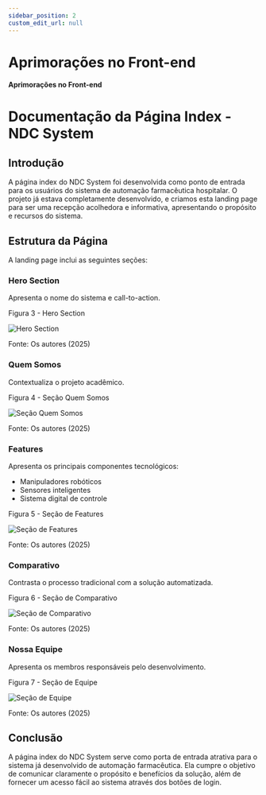 ```yaml
---
sidebar_position: 2
custom_edit_url: null
---
```


# Aprimorações no Front-end

#### Aprimorações no Front-end

# Documentação da Página Index - NDC System

## Introdução

A página index do NDC System foi desenvolvida como ponto de entrada para os usuários do sistema de automação farmacêutica hospitalar. O projeto já estava completamente desenvolvido, e criamos esta landing page para ser uma recepção acolhedora e informativa, apresentando o propósito e recursos do sistema.

## Estrutura da Página

A landing page inclui as seguintes seções:

### Hero Section

Apresenta o nome do sistema e call-to-action.

<p style={{textAlign: 'center'}}>Figura 3 - Hero Section</p>

<div style={{margin: 25}}>
    <div style={{textAlign: 'center'}}>
        <img src={require("../../../../media/index1.png").default} style={{width: 800}} alt="Hero Section" />
        <br />
    </div>
</div>

<p style={{textAlign: 'center'}}>Fonte: Os autores (2025)</p>

### Quem Somos

Contextualiza o projeto acadêmico.

<p style={{textAlign: 'center'}}>Figura 4 - Seção Quem Somos</p>

<div style={{margin: 25}}>
    <div style={{textAlign: 'center'}}>
        <img src={require("../../../../media/index2.png").default} style={{width: 800}} alt="Seção Quem Somos" />
        <br />
    </div>
</div>

<p style={{textAlign: 'center'}}>Fonte: Os autores (2025)</p>

### Features

Apresenta os principais componentes tecnológicos:
- Manipuladores robóticos
- Sensores inteligentes
- Sistema digital de controle

<p style={{textAlign: 'center'}}>Figura 5 - Seção de Features</p>

<div style={{margin: 25}}>
    <div style={{textAlign: 'center'}}>
        <img src={require("../../../../media/index3.png").default} style={{width: 800}} alt="Seção de Features" />
        <br />
    </div>
</div>

<p style={{textAlign: 'center'}}>Fonte: Os autores (2025)</p>

### Comparativo

Contrasta o processo tradicional com a solução automatizada.

<p style={{textAlign: 'center'}}>Figura 6 - Seção de Comparativo</p>

<div style={{margin: 25}}>
    <div style={{textAlign: 'center'}}>
        <img src={require("../../../../media/index4.png").default} style={{width: 800}} alt="Seção de Comparativo" />
        <br />
    </div>
</div>

<p style={{textAlign: 'center'}}>Fonte: Os autores (2025)</p>

### Nossa Equipe

Apresenta os membros responsáveis pelo desenvolvimento.

<p style={{textAlign: 'center'}}>Figura 7 - Seção de Equipe</p>

<div style={{margin: 25}}>
    <div style={{textAlign: 'center'}}>
        <img src={require("../../../../media/index5.png").default} style={{width: 800}} alt="Seção de Equipe" />
        <br />
    </div>
</div>

<p style={{textAlign: 'center'}}>Fonte: Os autores (2025)</p>


## Conclusão

A página index do NDC System serve como porta de entrada atrativa para o sistema já desenvolvido de automação farmacêutica. Ela cumpre o objetivo de comunicar claramente o propósito e benefícios da solução, além de fornecer um acesso fácil ao sistema através dos botões de login.